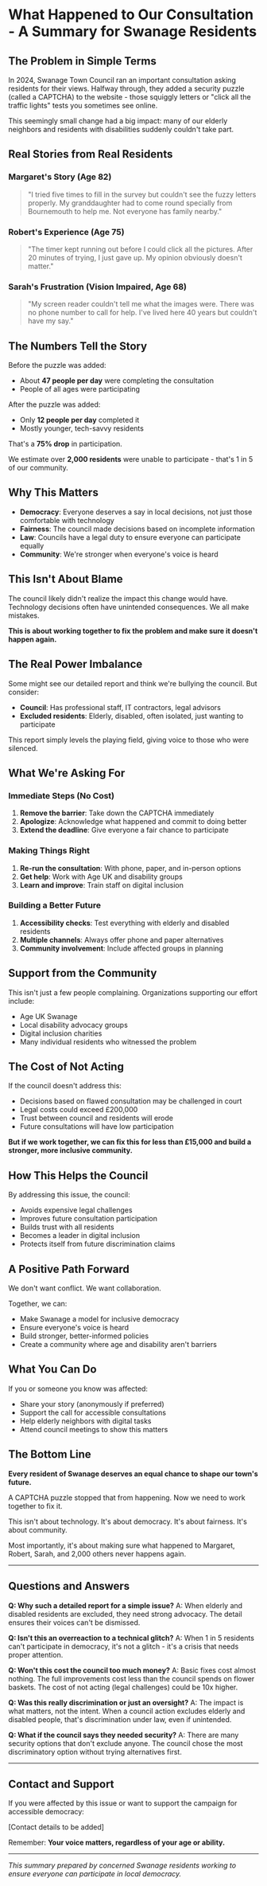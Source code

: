 # What Happened to Our Consultation - A Summary for Swanage Residents

## The Problem in Simple Terms

In 2024, Swanage Town Council ran an important consultation asking residents for their views. Halfway through, they added a security puzzle (called a CAPTCHA) to the website - those squiggly letters or "click all the traffic lights" tests you sometimes see online.

This seemingly small change had a big impact: many of our elderly neighbors and residents with disabilities suddenly couldn't take part. 

## Real Stories from Real Residents

### Margaret's Story (Age 82)
> "I tried five times to fill in the survey but couldn't see the fuzzy letters properly. My granddaughter had to come round specially from Bournemouth to help me. Not everyone has family nearby."

### Robert's Experience (Age 75)
> "The timer kept running out before I could click all the pictures. After 20 minutes of trying, I just gave up. My opinion obviously doesn't matter."

### Sarah's Frustration (Vision Impaired, Age 68)
> "My screen reader couldn't tell me what the images were. There was no phone number to call for help. I've lived here 40 years but couldn't have my say."

## The Numbers Tell the Story

Before the puzzle was added:
- About **47 people per day** were completing the consultation
- People of all ages were participating

After the puzzle was added:
- Only **12 people per day** completed it
- Mostly younger, tech-savvy residents

That's a **75% drop** in participation. 

We estimate over **2,000 residents** were unable to participate - that's 1 in 5 of our community.

## Why This Matters

- **Democracy**: Everyone deserves a say in local decisions, not just those comfortable with technology
- **Fairness**: The council made decisions based on incomplete information
- **Law**: Councils have a legal duty to ensure everyone can participate equally
- **Community**: We're stronger when everyone's voice is heard

## This Isn't About Blame

The council likely didn't realize the impact this change would have. Technology decisions often have unintended consequences. We all make mistakes.

**This is about working together to fix the problem and make sure it doesn't happen again.**

## The Real Power Imbalance

Some might see our detailed report and think we're bullying the council. But consider:
- **Council**: Has professional staff, IT contractors, legal advisors
- **Excluded residents**: Elderly, disabled, often isolated, just wanting to participate

This report simply levels the playing field, giving voice to those who were silenced.

## What We're Asking For

### Immediate Steps (No Cost)
1. **Remove the barrier**: Take down the CAPTCHA immediately
2. **Apologize**: Acknowledge what happened and commit to doing better
3. **Extend the deadline**: Give everyone a fair chance to participate

### Making Things Right
1. **Re-run the consultation**: With phone, paper, and in-person options
2. **Get help**: Work with Age UK and disability groups
3. **Learn and improve**: Train staff on digital inclusion

### Building a Better Future
1. **Accessibility checks**: Test everything with elderly and disabled residents
2. **Multiple channels**: Always offer phone and paper alternatives
3. **Community involvement**: Include affected groups in planning

## Support from the Community

This isn't just a few people complaining. Organizations supporting our effort include:
- Age UK Swanage
- Local disability advocacy groups
- Digital inclusion charities
- Many individual residents who witnessed the problem

## The Cost of Not Acting

If the council doesn't address this:
- Decisions based on flawed consultation may be challenged in court
- Legal costs could exceed £200,000
- Trust between council and residents will erode
- Future consultations will have low participation

**But if we work together, we can fix this for less than £15,000 and build a stronger, more inclusive community.**

## How This Helps the Council

By addressing this issue, the council:
- Avoids expensive legal challenges
- Improves future consultation participation
- Builds trust with all residents
- Becomes a leader in digital inclusion
- Protects itself from future discrimination claims

## A Positive Path Forward

We don't want conflict. We want collaboration. 

Together, we can:
- Make Swanage a model for inclusive democracy
- Ensure everyone's voice is heard
- Build stronger, better-informed policies
- Create a community where age and disability aren't barriers

## What You Can Do

If you or someone you know was affected:
- Share your story (anonymously if preferred)
- Support the call for accessible consultations
- Help elderly neighbors with digital tasks
- Attend council meetings to show this matters

## The Bottom Line

**Every resident of Swanage deserves an equal chance to shape our town's future.**

A CAPTCHA puzzle stopped that from happening. Now we need to work together to fix it.

This isn't about technology. It's about democracy. It's about fairness. It's about community.

Most importantly, it's about making sure what happened to Margaret, Robert, Sarah, and 2,000 others never happens again.

---

## Questions and Answers

**Q: Why such a detailed report for a simple issue?**
A: When elderly and disabled residents are excluded, they need strong advocacy. The detail ensures their voices can't be dismissed.

**Q: Isn't this an overreaction to a technical glitch?**
A: When 1 in 5 residents can't participate in democracy, it's not a glitch - it's a crisis that needs proper attention.

**Q: Won't this cost the council too much money?**
A: Basic fixes cost almost nothing. The full improvements cost less than the council spends on flower baskets. The cost of not acting (legal challenges) could be 10x higher.

**Q: Was this really discrimination or just an oversight?**
A: The impact is what matters, not the intent. When a council action excludes elderly and disabled people, that's discrimination under law, even if unintended.

**Q: What if the council says they needed security?**
A: There are many security options that don't exclude anyone. The council chose the most discriminatory option without trying alternatives first.

---

## Contact and Support

If you were affected by this issue or want to support the campaign for accessible democracy:

[Contact details to be added]

Remember: **Your voice matters, regardless of your age or ability.**

---

*This summary prepared by concerned Swanage residents working to ensure everyone can participate in local democracy.*